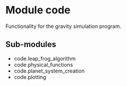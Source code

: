 Module code
===========
Functionality for the gravity simulation program.

Sub-modules
-----------
* code.leap_frog_algorithm
* code.physical_functions
* code.planet_system_creation
* code.plotting